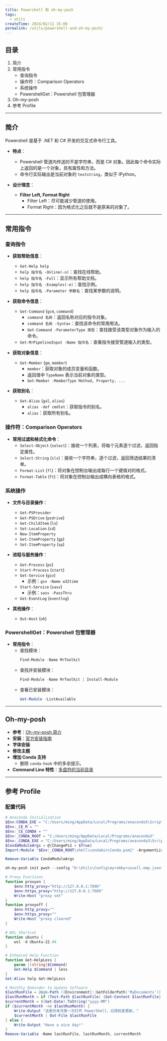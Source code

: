 ```yaml
---
title: Powershell 和 oh-my-posh
tags:
  - utils
createTime: 2024/02/11 15:00
permalink: /utils/powershell-and-oh-my-posh/
---
```


## 目录
1. 简介
2. 常用指令
   - 查询指令
   - 操作符：Comparison Operators
   - 系统操作
   - PowershellGet：Powershell 包管理器
3. Oh-my-posh
4. 参考 Profile

---

## 简介
Powershell 是基于 .NET 和 C# 开发的交互式命令行工具。

- **特点**：
  - Powershell 管道内传送的不是字符串，而是 C# 对象。因此每个命令实际上返回的是一个对象，具有属性和方法。
  - 命令行实际输出是当前对象的 `textstring`，类似于 IPython。

- **设计理念**：
  - **Filter Left, Format Right**
    - Filter Left：尽可能减少管道的使用。
    - Format Right：因为格式化之后就不是原来的对象了。

---

## 常用指令

### 查询指令
- **获取帮助信息**：
  - `Get-Help help`
  - `help 指令名 -Online(-o)`：查找在线帮助。
  - `help 指令名 -Full`：显示所有帮助文档。
  - `help 指令名 -Examples(-e)`：查找示例。
  - `help 指令名 -Parameter 参数名`：查找某参数的说明。

- **获取命令信息**：
  - `Get-Command` (`gcm`, `command`)
    - `command 名称`：返回名称对应的指令对象。
    - `command 名称 -Syntax`：查找该命令的常用用法。
    - `Get-Command -ParameterType 类型`：查找接受该类型对象作为输入的命令。
  - `Get-MrPipelineInput -Name 指令名`：查看指令接受管道输入的类型。

- **获取对象信息**：
  - `Get-Member` (`gm`, `member`)
    - `member`：获取对象的成员变量和函数。
    - 返回值中 `TypeName` 表示当前对象的类型。
    - `Get-Member -MemberType Method, Property, ...`

- **获取别名**：
  - `Get-Alias` (`gal`, `alias`)
    - `alias -def cmdlet`：获取指令的别名。
    - `alias`：获取所有别名。

### 操作符：Comparison Operators
- **常用过滤和格式化命令**：
  - `Select-Object` (`select`)：接收一个列表，将每个元素逐个过滤，返回指定属性。
  - `Select-String` (`sls`)：接收一个字符串，逐个过滤，返回筛选结果的清单。
  - `Format-List` (`fl`)：将对象在控制台输出成每行一个键值对的格式。
  - `Format-Table` (`ft`)：将对象在控制台输出成横向表格的格式。

### 系统操作
- **文件与目录操作**：
  - `Get-PSProvider`
  - `Get-PSDrive` (`psdrive`)
  - `Get-ChildItem` (`ls`)
  - `Set-Location` (`cd`)
  - `New-ItemProperty`
  - `Get-ItemProperty` (`gp`)
  - `Set-ItemProperty` (`sp`)

- **进程与服务操作**：
  - `Get-Process` (`ps`)
  - `Start-Process` (`start`)
  - `Get-Service` (`gsv`)
    - 示例：`gsv -Name w32time`
  - `Start-Service` (`sasv`)
    - 示例：`sasv -PassThru`
  - `Get-EventLog` (`eventlog`)

- **其他操作**：
  - `Out-Host` (`oh`)

### PowershellGet：Powershell 包管理器
- **常用指令**：
  - 查找模块：
    ```powershell
    Find-Module -Name MrToolkit
    ```
  - 查找并安装模块：
    ```powershell
    Find-Module -Name MrToolkit | Install-Module
    ```
  - 查看已安装模块：
    ```powershell
    Get-Module -ListAvailable
    ```

---

## Oh-my-posh
- **参考**：[Oh-my-posh 简介](https://blog.csdn.net/weixin_52802958/article/details/123636511)
- **安装**：[官方安装指南](https://ohmyposh.dev/)
- **字体安装**
- **修改主题**
- **增加 Conda 支持**
  - 删除 `conda-hook` 中的多余提示。
- **Command Line 特性**：[多盘符的当前目录](https://devblogs.microsoft.com/oldnewthing/20101011-00/?p=12563)

---

## 参考 Profile

### 配置代码
```powershell
# Anaconda Initialization
$Env:CONDA_EXE = "C:/Users/ming/AppData/Local/Programs/anaconda3\Scripts\conda.exe"
$Env:_CE_M = ""
$Env:_CE_CONDA = ""
$Env:_CONDA_ROOT = "C:/Users/ming/AppData/Local/Programs/anaconda3"
$Env:_CONDA_EXE = "C:/Users/ming/AppData/Local/Programs/anaconda3\Scripts\conda.exe"
$CondaModuleArgs = @{ChangePs1 = $True}
Import-Module "$Env:_CONDA_ROOT\shell\condabin\Conda.psm1" -ArgumentList $CondaModuleArgs

Remove-Variable CondaModuleArgs

oh-my-posh init pwsh --config "D:\Utils\Config\myrobbyrussell.omp.json" | Invoke-Expression

# Proxy Functions
function proxyon {
    $env:http_proxy="http://127.0.0.1:7896"
    $env:https_proxy="http://127.0.0.1:7689"
    Write-Host "proxy set"
}
function proxyoff {
    $env:http_proxy=""
    $env:https_proxy=""
    Write-Host "proxy cleared"
}

# WSL Shortcut
function ubuntu {
    wsl -d Ubuntu-22.04
}

# Enhanced Help Function
function Get-HelpLess {
    param ([string]$Command)
    Get-Help $Command | less
}
Set-Alias help Get-HelpLess

# Monthly Reminder to Update Software
$lastRunFile = Join-Path ([Environment]::GetFolderPath('MyDocuments')) "LastPwshDate.txt"
$lastRunMonth = if (Test-Path $lastRunFile) {Get-Content $lastRunFile} else { "Never" }
$currentMonth = $(Get-Date).ToString("yyyy-MM")
if ($currentMonth -ne $lastRunMonth) {
    Write-Output "这是你本月第一次打开 PowerShell，记得检查更新。"
    $currentMonth | Out-File $lastRunFile
} else {
    Write-Output "Have a nice day!"
}
Remove-Variable -Name lastRunFile, lastRunMonth, currentMonth
```

